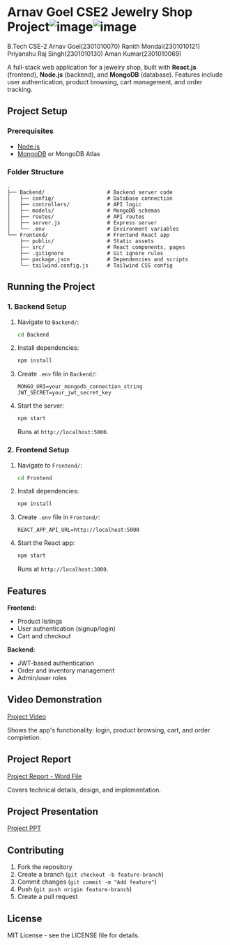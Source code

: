 # Arnav Goel CSE2 Jewelry Shop Project![image](https://github.com/user-attachments/assets/89b8822d-5c89-48ed-988c-e2136ae52716)![image](https://github.com/user-attachments/assets/c688037f-c59c-489f-9ee1-808ad72dffd5)
B.Tech CSE-2
Arnav Goel(2301010070)
Ranith Mondal(2301010121)
Priyanshu Raj Singh(2301010130)
Aman Kumar(2301010069)



A full-stack web application for a jewelry shop, built with **React.js** (frontend), **Node.js** (backend), and **MongoDB** (database). Features include user authentication, product browsing, cart management, and order tracking.

## Project Setup

### Prerequisites
- [Node.js](https://nodejs.org/)
- [MongoDB](https://www.mongodb.com/try/download/community) or MongoDB Atlas

### Folder Structure
```
.
├── Backend/                    # Backend server code
│   ├── config/                 # Database connection
│   ├── controllers/            # API logic
│   ├── models/                 # MongoDB schemas
│   ├── routes/                 # API routes
│   ├── server.js               # Express server
│   └── .env                    # Environment variables
└── Frontend/                   # Frontend React app
    ├── public/                 # Static assets
    ├── src/                    # React components, pages
    ├── .gitignore              # Git ignore rules
    ├── package.json            # Dependencies and scripts
    └── tailwind.config.js      # Tailwind CSS config
```

## Running the Project

### 1. Backend Setup
1. Navigate to `Backend/`:
   ```bash
   cd Backend
   ```
2. Install dependencies:
   ```bash
   npm install
   ```
3. Create `.env` file in `Backend/`:
   ```
   MONGO_URI=your_mongodb_connection_string
   JWT_SECRET=your_jwt_secret_key
   ```
4. Start the server:
   ```bash
   npm start
   ```
   Runs at `http://localhost:5000`.

### 2. Frontend Setup
1. Navigate to `Frontend/`:
   ```bash
   cd Frontend
   ```
2. Install dependencies:
   ```bash
   npm install
   ```
3. Create `.env` file in `Frontend/`:
   ```
   REACT_APP_API_URL=http://localhost:5000
   ```
4. Start the React app:
   ```bash
   npm start
   ```
   Runs at `http://localhost:3000`.

## Features
**Frontend:**
- Product listings
- User authentication (signup/login)
- Cart and checkout

**Backend:**
- JWT-based authentication
- Order and inventory management
- Admin/user roles

## Video Demonstration
[Project Video](https://drive.google.com/file/d/1l6mOqLRJfYdsPU3dQ41Nk6PwJMOEk_1f/view?usp=sharing)

Shows the app's functionality: login, product browsing, cart, and order completion.

## Project Report
[Project Report - Word File](https://docs.google.com/document/d/1kZPEr5LQ9OWb-cxZvSJhQ6WClzcInE27/edit?usp=sharing&ouid=108643416665566090446&rtpof=true&sd=true)

Covers technical details, design, and implementation.

## Project Presentation
[Project PPT](https://docs.google.com/document/d/1kZPEr5LQ9OWb-cxZvSJhQ6WClzcInE27/edit?usp=sharing&ouid=108643416665566090446&rtpof=true&sd=true)

## Contributing
1. Fork the repository
2. Create a branch (`git checkout -b feature-branch`)
3. Commit changes (`git commit -m "Add feature"`)
4. Push (`git push origin feature-branch`)
5. Create a pull request

## License
MIT License - see the LICENSE file for details.
